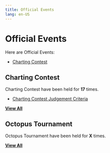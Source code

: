 ```yaml
---
title: Official Events
lang: en-US
---
```


# Official Events
Here are Official Events:
- [Charting Contest](./charting-contest)


## Charting Contest
Charting Contest have been held for **17** times.

- [Charting Contest Judgement Criteria](https://cytoid.io/posts/contest-judgement-criteria)

[**View All**](./charting-contest)

## Octopus Tournament
Octopus Tournament have been held for **X** times.

[**View All**](./octopus)
